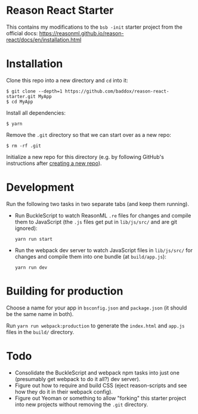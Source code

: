 # Reason React Starter

This contains my modifications to the `bsb -init` starter project from the
official docs: https://reasonml.github.io/reason-react/docs/en/installation.html

# Installation

Clone this repo into a new directory and `cd` into it:

```
$ git clone --depth=1 https://github.com/baddox/reason-react-starter.git MyApp
$ cd MyApp
```

Install all dependencies:

```
$ yarn
```

Remove the `.git` directory so that we can start over as a new repo:

```
$ rm -rf .git
```

Initialize a new repo for this directory (e.g. by following GitHub's
instructions after [creating a new repo](https://github.com/new)).

# Development

Run the following two tasks in two separate tabs (and keep them running).

* Run BuckleScript to watch ReasonML `.re` files for changes and compile them to
  JavaScript (the `.js` files get put in `lib/js/src/` and are git ignored):

  ```
  yarn run start
  ```

* Run the webpack dev server to watch JavaScript files in `lib/js/src/` for
  changes and compile them into one bundle (at `build/app.js`):

  ```
  yarn run dev
  ```

# Building for production

Choose a name for your app in `bsconfig.json` and `package.json` (it should be
the same name in both).

Run `yarn run webpack:production` to generate the `index.html` and `app.js`
files in the `build/` directory.

# Todo

* Consolidate the BuckleScript and webpack npm tasks into just one (presumably
  get webpack to do it all?) dev server).
* Figure out how to require and build CSS (eject reason-scripts and see how they
  do it in their webpack config).
* Figure out Yeoman or something to allow "forking" this starter project into
  new projects without removing the `.git` directory.
